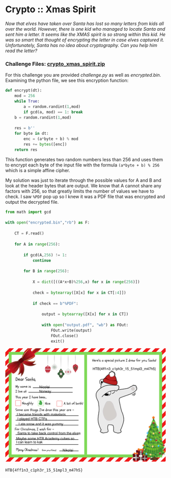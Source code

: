 # Crypto :: Xmas Spirit

*Now that elves have taken over Santa has lost so many letters from kids all over the world. However, there is one kid who managed to locate Santa and sent him a letter. It seems like the XMAS spirit is so strong within this kid. He was so smart that thought of encrypting the letter in case elves captured it. Unfortunately, Santa has no idea about cryptography. Can you help him read the letter?*

### Challenge Files: [crypto_xmas_spirit.zip](crypto_xmas_spirit.zip)

For this challenge you are provided *challenge.py* as well as *encrypted.bin*. Examining the python file, we see this encryption function:

```python
def encrypt(dt):
	mod = 256
	while True:
		a = random.randint(1,mod)
		if gcd(a, mod) == 1: break
	b = random.randint(1,mod)

	res = b''
	for byte in dt:
		enc = (a*byte + b) % mod
		res += bytes([enc])
	return res
```

This function generates two random numbers less than 256 and uses them to encrypt each byte of the input file with the formula ```(a*byte + b) % 256``` which is a simple affine cipher.

My solution was just to iterate through the possible values for A and B and look at the header bytes that are output. We know that A cannot share any factors with 256, so that greatly limits the number of values we have to check. I saw ```%PDF``` pop up so I knew it was a PDF file that was encrypted and output the decrypted file.

```python
from math import gcd

with open("encrypted.bin","rb") as F:

    CT = F.read()

    for A in range(256):

        if gcd(A,256) != 1:
            continue

        for B in range(256):

            X = dict([((A*x+B)%256,x) for x in range(256)])

            check = bytearray([X[x] for x in CT[:4]])

            if check == b"%PDF":

                output = bytearray([X[x] for x in CT])

                with open("output.pdf", "wb") as FOut:
                    FOut.write(output)
                    FOut.close()
                    exit()
```


![pdf](img/1.png)

```HTB{4ff1n3_c1ph3r_15_51mpl3_m47h5}```

